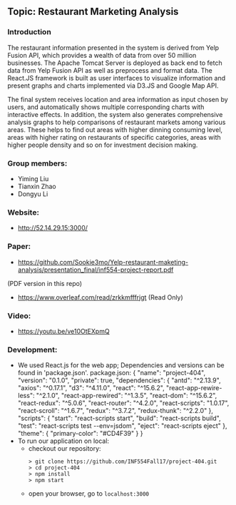 
## Topic: Restaurant Marketing Analysis

### Introduction
The restaurant information presented in the system is derived from Yelp Fusion API, which provides a wealth of data from over 50 million businesses. The Apache Tomcat Server is deployed as back end to fetch data from Yelp Fusion API as well as preprocess and format data. The React.JS framework is built as user interfaces to visualize information
and present graphs and charts implemented via D3.JS and Google Map API.

The final system receives location and area information as input chosen by users, and automatically shows multiple corresponding charts with interactive effects. In addition, the system also generates comprehensive analysis graphs to help comparisons of restaurant markets among various areas. These helps to find out areas with higher dinning consuming level, areas with higher rating on restaurants of specific categories, areas with higher people density and so on for investment decision making.

### Group members:
* Yiming Liu
* Tianxin Zhao
* Dongyu Li

### Website:
* http://52.14.29.15:3000/
### Paper:
  * https://github.com/Sookie3mo/Yelp-restaurant-maketing-analysis/presentation_final/inf554-project-report.pdf
  
  (PDF version in this repo)
  * https://www.overleaf.com/read/zrkkmfffrjgt (Read Only)

### Video:
  * https://youtu.be/ve10OtEXpmQ

### Development:
  * We used React.js for the web app; Dependencies and versions can be found in 'package.json'.
    package.json:
    {
      "name": "project-404",
      "version": "0.1.0",
      "private": true,
      "dependencies": {
        "antd": "^2.13.9",
        "axios": "^0.17.1",
        "d3": "^4.11.0",
        "react": "^15.6.2",
        "react-app-rewire-less": "^2.1.0",
        "react-app-rewired": "^1.3.5",
        "react-dom": "^15.6.2",
        "react-redux": "^5.0.6",
        "react-router": "^4.2.0",
        "react-scripts": "1.0.17",
        "react-scroll": "^1.6.7",
        "redux": "^3.7.2",
        "redux-thunk": "^2.2.0"
      },
      "scripts": {
        "start": "react-scripts start",
        "build": "react-scripts build",
        "test": "react-scripts test --env=jsdom",
        "eject": "react-scripts eject"
      },
      "theme": {
        "primary-color": "#CD4F39"
      }
    }
  * To run our application on local:
    * checkout our repository:
      ```
      > git clone https://github.com/INF554Fall17/project-404.git
      > cd project-404
      > npm install
      > npm start
      ```
    * open your browser, go to `localhost:3000`
